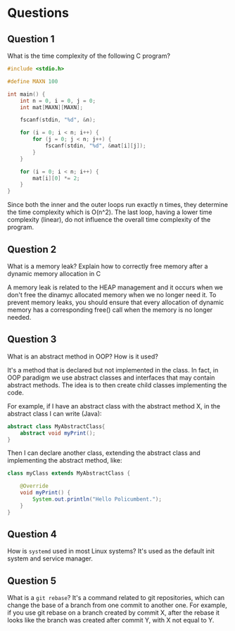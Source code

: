 # Questions

## Question 1

What is the time complexity of the following C program?

```c
#include <stdio.h>

#define MAXN 100

int main() {
    int n = 0, i = 0, j = 0;
    int mat[MAXN][MAXN];

    fscanf(stdin, "%d", &n);

    for (i = 0; i < n; i++) {
        for (j = 0; j < n; j++) {
            fscanf(stdin, "%d", &mat[i][j]);
        }
    }

    for (i = 0; i < n; i++) {
        mat[i][0] *= 2;
    }
}
```
Since both the inner and the outer loops run exactly n times, they determine the time complexity which is O(n^2).
The last loop, having a lower time complexity (linear), do not influence the overall time complexity of the program.

## Question 2

What is a memory leak? Explain how to correctly free memory after a dynamic
memory allocation in C

A memory leak is related to the HEAP management and it occurs when we don't free the dinamyc allocated memory when we no longer need it.
To prevent memory leaks, you should ensure that every allocation of dynamic memory has a corresponding free() call when the memory is no longer needed.

## Question 3

What is an abstract method in OOP? How is it used?

It's a method that is declared but not implemented in the class.
In fact, in OOP paradigm we use abstract classes and interfaces that may contain abstract methods. The idea is to then create child classes implementing the code.

For example, if I have an abstract class with the abstract method X, in the abstract class I can write (Java):

```Java
abstract class MyAbstractClass{
    abstract void myPrint();
}
```

Then I can declare another class, extending the abstract class and implementing the abstract method, like:

```Java
class myClass extends MyAbstractClass {

    @Override
    void myPrint() {
        System.out.println("Hello Policumbent.");
    }
}
```

## Question 4

How is `systemd` used in most Linux systems?
It's used as the default init system and service manager.

## Question 5

What is a `git rebase`?
It's a command related to git repositories, which can change the base of a branch from one commit to another one.
For example, if you use git rebase on a branch created by commit X, after the rebase it looks like the branch was created after commit Y, with X not equal to Y.